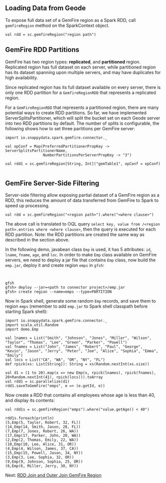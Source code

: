 ## Loading Data from Geode

To expose full data set of a GemFire region as a Spark
RDD, call `gemfireRegion` method on the SparkContext object.

```
val rdd = sc.gemfireRegion("region path")
```



## GemFire RDD Partitions

GemFire has two region types: **replicated**, and
**partitioned** region. Replicated region has full dataset on
each server, while partitioned region has its dataset spanning
upon multiple servers, and may have duplicates for high 
availability.

Since replicated region has its full dataset available on every
server, there is only one RDD partition for a `GemfireRegionRDD` that 
represents a replicated region.

For a `GemFireRegionRDD` that represents a partitioned region, there are 
many potential  ways to create RDD partitions. So far, we have 
implemented ServerSplitsPartitioner, which will split the bucket set
on each Geode server into two RDD partitions by default.
The number of splits is configurable, the following shows how to set 
three partitions per GemFire server:
```
import io.snappydata.spark.gemfire.connector._

val opConf = Map(PreferredPartitionerPropKey -> ServerSplitsPartitionerName,
                 NumberPartitionsPerServerPropKey -> "3")

val rdd1 = sc.gemfireRegion[String, Int]("gemTable1", opConf = opConf)
 
```


## GemFire Server-Side Filtering
Server-side filtering allow exposing partial dataset of a GemFire region
as a RDD, this reduces the amount of data transferred from GemFire to 
Spark to speed up processing.
```
val rdd = sc.gemfireRegion("<region path>").where("<where clause>")
```

The above call is translated to OQL query `select key, value from /<region path>.entries where <where clause>`, then 
the query is executed for each RDD partition. Note: the RDD partitions are created the same way as described in the 
section above.

In the following demo, javabean class `Emp` is used, it has 5 attributes: `id`, `lname`, `fname`, `age`, and `loc`. 
In order to make `Emp` class available on GemFire servers, we need to deploy a jar file that contains `Emp` class, 
now build the `emp.jar`,  deploy it and create region `emps` in `gfsh`:
```

  
gfsh
gfsh> deploy --jar=<path to connector project>/emp.jar
gfsh> create region --name=emps --type=PARTITION 
```

Now in Spark shell, generate some random `Emp` records, and save them to region `emps` (remember to add `emp.jar` to 
Spark shell classpath before starting Spark shell):
```
import io.snappydata.spark.gemfire.connector._
import scala.util.Random
import demo.Emp

val lnames = List("Smith", "Johnson", "Jones", "Miller", "Wilson", "Taylor", "Thomas", "Lee", "Green", "Parker", "Powell")
val fnames = List("John", "James", "Robert", "Paul", "George", "Kevin", "Jason", "Jerry", "Peter", "Joe", "Alice", "Sophia", "Emma", "Emily")
val locs = List("CA", "WA", "OR", "NY", "FL")
def rpick(xs: List[String]): String = xs(Random.nextInt(xs.size))

val d1 = (1 to 20).map(x => new Emp(x, rpick(lnames), rpick(fnames), 20+Random.nextInt(41), rpick(locs))).toArray
val rdd1 = sc.parallelize(d1) 
rdd1.saveToGemFire("emps", e => (e.getId, e))
```

Now create a RDD that contains all employees whose age is less than 40, and display its contents:
```
val rdd1s = sc.gemfireRegion("emps").where("value.getAge() < 40")

rdd1s.foreach(println)
(5,Emp(5, Taylor, Robert, 32, FL))
(14,Emp(14, Smith, Jason, 28, FL))
(7,Emp(7, Jones, Robert, 26, WA))
(17,Emp(17, Parker, John, 20, WA))
(2,Emp(2, Thomas, Emily, 22, WA))
(10,Emp(10, Lee, Alice, 31, OR))
(4,Emp(4, Wilson, James, 37, CA))
(15,Emp(15, Powell, Jason, 34, NY))
(3,Emp(3, Lee, Sophia, 32, OR))
(9,Emp(9, Johnson, Sophia, 25, OR))
(6,Emp(6, Miller, Jerry, 30, NY))
```

Next: [RDD Join and Outer Join GemFire Region](4_rdd_join.md)